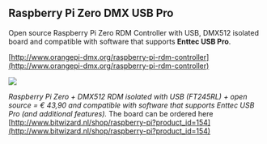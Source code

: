 ## Raspberry Pi Zero DMX USB Pro

Open source Raspberry Pi Zero RDM Controller with USB, DMX512 isolated board and compatible with software that supports **Enttec USB Pro**.

[http://www.orangepi-dmx.org/raspberry-pi-rdm-controller](http://www.orangepi-dmx.org/raspberry-pi-rdm-controller)

<img src="https://raw.githubusercontent.com/vanvught/rpidmx512/master/rpi_dmx_usb_pro/PiZeroDMX.png" />

*Raspberry Pi Zero + DMX512 RDM isolated with USB (FT245RL) + open source = € 43,90 and compatible with software that supports Enttec USB Pro (and additional features).*
The board can be ordered here [http://www.bitwizard.nl/shop/raspberry-pi?product_id=154](http://www.bitwizard.nl/shop/raspberry-pi?product_id=154)